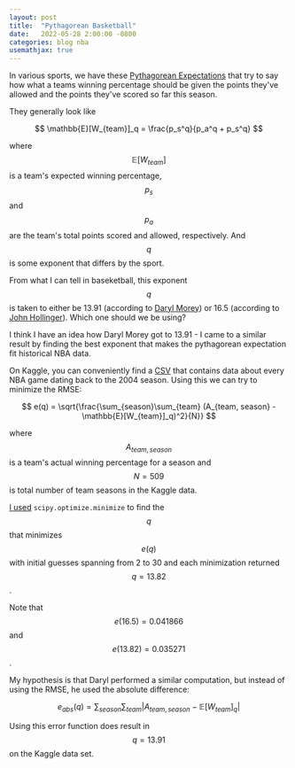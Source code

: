 ```yaml
---
layout: post
title:  "Pythagorean Basketball"
date:   2022-05-28 2:00:00 -0800
categories: blog nba
usemathjax: true
---
```


In various sports, we have these [Pythagorean Expectations](https://en.wikipedia.org/wiki/Pythagorean_expectation)
that try to say how what a teams winning percentage should be given the points they've allowed and the points they've
scored so far this season.

They generally look like 

$$ \mathbb{E}[W_{team}]_q = \frac{p_s^q}{p_a^q + p_s^q} $$

where $$\mathbb{E}[W_{team}]$$ is a team's expected winning percentage, $$p_s$$ and $$p_a$$ are the team's total points scored and
allowed, respectively. And $$q$$ is some exponent that differs by the sport.

From what I can tell in baseketball, this exponent $$q$$ is taken to either be 13.91 (according to [Daryl Morey](https://en.wikipedia.org/wiki/Daryl_Morey))
or 16.5 (according to [John Hollinger](https://en.wikipedia.org/wiki/John_Hollinger)). Which one should we be using?

I think I have an idea how Daryl Morey got to 13.91 - I came to a similar result by finding the best exponent that makes the
pythagorean expectation fit historical NBA data.

On Kaggle, you can conveniently find a [CSV](https://www.kaggle.com/datasets/nathanlauga/nba-games) that contains data about every
NBA game dating back to the 2004 season. Using this we can try to minimize the RMSE:

$$ e(q) = \sqrt{\frac{\sum_{season}\sum_{team} (A_{team, season} - \mathbb{E}[W_{team}]_q)^2}{N}} $$

where $$A_{team, season}$$ is a team's actual winning percentage for a season and $$N=509$$ is total number of team seasons in the Kaggle data. 

[I used](https://github.com/bradyb/basketball-pythagorean/blob/master/src/find_optimal_exponent.py) ```scipy.optimize.minimize``` to find 
the $$q$$ that minimizes $$e(q)$$ with initial guesses spanning from 2 to 30 and each minimization returned $$ q = 13.82 $$.

Note that $$ e(16.5) = 0.041866 $$ and $$ e(13.82) = 0.035271 $$.

My hypothesis is that Daryl performed a similar computation, but instead of using the RMSE, he used the absolute difference:

$$ e_{abs}(q) = \sum_{season}\sum_{team} |A_{team, season} - \mathbb{E}[W_{team}]_q| $$

Using this error function does result in $$q=13.91$$ on the Kaggle data set.